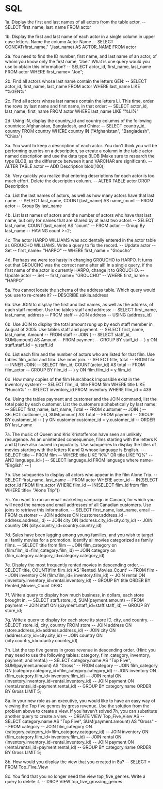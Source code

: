 # SQL

1a. Display the first and last names of all actors from the table actor.
-- SELECT first_name, last_name FROM actor

1b. Display the first and last name of each actor in a single column in upper case letters. Name the column Actor Name
-- SELECT CONCAT(first_name," ",last_name) AS ACTOR_NAME FROM actor

2a. You need to find the ID number, first name, and last name of an actor, of whom you know only the first name, "Joe." What is one query would you use to obtain this information?
-- SELECT actor_id, first_name, last_name FROM actor WHERE first_name= "Joe";
  
2b. Find all actors whose last name contain the letters GEN:
-- SELECT actor_id, first_name, last_name FROM actor WHERE last_name LIKE "%GEN%"

2c. Find all actors whose last names contain the letters LI. This time, order the rows by last name and first name, in that order:
-- SELECT actor_id, last_name, first_name FROM actor WHERE last_name LIKE "%LI%"

2d. Using IN, display the country_id and country columns of the following countries: Afghanistan, Bangladesh, and China:
-- SELECT country_id, country FROM country WHERE country IN ("Afghanistan", "Bangladesh", "China")
    
3a. You want to keep a description of each actor. You don't think you will be performing queries on a description, so create a column in the table actor named description and use the data type BLOB (Make sure to research the type BLOB, as the difference between it and VARCHAR are significant).
-- ALTER TABLE actor 
-- ADD Description blob(100);

3b. Very quickly you realize that entering descriptions for each actor is too much effort. Delete the description column.
 -- ALTER TABLE actor DROP Description
    
4a. List the last names of actors, as well as how many actors have that last name.
-- SELECT last_name, COUNT(last_name) AS name_count
-- FROM actor
-- Group By last_name
    
4b. List last names of actors and the number of actors who have that last name, but only for names that are shared by at least two actors
-- SELECT last_name, COUNT(last_name) AS "count"
-- FROM actor
-- Group By last_name 
-- HAVING count >=2;

4c. The actor HARPO WILLIAMS was accidentally entered in the actor table as GROUCHO WILLIAMS. Write a query to fix the record.
-- Update actor
-- Set
	-- first_name= "HARPO"
-- WHERE first_name = "Groucho"
     
4d. Perhaps we were too hasty in changing GROUCHO to HARPO. It turns out that GROUCHO was the correct name after all! In a single query, if the first name of the actor is currently HARPO, change it to GROUCHO.
-- Update actor
-- Set
	-- first_name= "GROUCHO"
-- WHERE first_name = "HARPO"

5a. You cannot locate the schema of the address table. Which query would you use to re-create it?
-- DESCRIBE sakila.address

6a. Use JOIN to display the first and last names, as well as the address, of each staff member. Use the tables staff and address:
-- SELECT first_name, last_name, address
-- FROM staff
-- JOIN address
-- USING (address_id)
  
6b. Use JOIN to display the total amount rung up by each staff member in August of 2005. Use tables staff and payment.
-- SELECT first_name, last_name, Amount
-- FROM staff
-- JOIN (
	-- SELECT staff_id, SUM(amount) AS Amount
	-- FROM payment
	-- GROUP BY staff_id
-- ) y ON staff.staff_id = y.staff_id

6c. List each film and the number of actors who are listed for that film. Use tables film_actor and film. Use inner join.
-- SELECT title, total
-- FROM film
-- INNER JOIN(
	-- SELECT film_id, COUNT(actor_id) AS total
	-- FROM film_actor
	-- GROUP BY film_id
-- ) y ON film.film_id = y.film_id

6d. How many copies of the film Hunchback Impossible exist in the inventory system?
-- SELECT film_id, title FROM film WHERE title LIKE "Hunch%"
-- SELECT inventory_id FROM inventory WHERE film_id = 439
  
6e. Using the tables payment and customer and the JOIN command, list the total paid by each customer. List the customers alphabetically by last name:
-- SELECT first_name, last_name, Total
-- FROM customer
-- JOIN (
	-- SELECT customer_id, SUM(amount) AS Total
	-- FROM payment
	-- GROUP BY customer_id
-- ) y ON customer.customer_id = y.customer_id
-- ORDER BY last_name 

7a. The music of Queen and Kris Kristofferson have seen an unlikely resurgence. As an unintended consequence, films starting with the letters K and Q have also soared in popularity. Use subqueries to display the titles of movies starting with the letters K and Q whose language is English.
-- SELECT title
-- FROM film 
-- WHERE title LIKE "K%" OR title LIKE "Q%"
-- AND language_id=(
	-- SELECT language_id FROM language where name= "English"
-- ) 

7b. Use subqueries to display all actors who appear in the film Alone Trip.
-- SELECT first_name, last_name
-- FROM actor WHERE actor_id
	-- IN(SELECT actor_id FROM film_actor WHERE film_id
	  -- IN(SELECT film_id from film WHERE title= "Alone Trip"))
  
7c. You want to run an email marketing campaign in Canada, for which you will need the names and email addresses of all Canadian customers. Use joins to retrieve this information.
-- SELECT first_name, last_name, email
-- FROM customer
-- JOIN address  ON (customer.address_id = address.address_id)
-- JOIN city ON (address.city_id=city.city_id)
-- JOIN country ON (city.country_id=country.country_id)

7d. Sales have been lagging among young families, and you wish to target all family movies for a promotion. Identify all movies categorized as family films.
-- SELECT title from film
-- JOIN film_category on (film.film_id=film_category.film_id)
-- JOIN category on (film_category.category_id=category.category_id)

7e. Display the most frequently rented movies in descending order.
-- SELECT title, COUNT(film.film_id) AS 'Rented_Movies_Count'
-- FROM  film 
-- JOIN inventory ON (film.film_id= inventory.film_id)
-- JOIN rental  ON (inventory.inventory_id=rental.inventory_id)
-- GROUP BY title ORDER BY Rented_Movies_Count DESC

7f. Write a query to display how much business, in dollars, each store brought in.
-- SELECT staff.store_id, SUM(payment.amount) 
-- FROM payment
-- JOIN staff  ON (payment.staff_id=staff.staff_id)
-- GROUP BY store_id;

7g. Write a query to display for each store its store ID, city, and country.
-- SELECT store_id, city, country FROM store
-- JOIN address  ON (store.address_id=address.address_id)
-- JOIN city ON (address.city_id=city.city_id)
-- JOIN country ON (city.country_id=country.country_id)

7h. List the top five genres in gross revenue in descending order. (Hint: you may need to use the following tables: category, film_category, inventory, payment, and rental.)
-- SELECT category.name AS "Top Five", SUM(payment.amount) AS "Gross" 
-- FROM category 
-- JOIN film_category ON (category.category_id=film_category.category_id)
-- JOIN inventory ON (film_category.film_id=inventory.film_id)
-- JOIN rental ON (inventory.inventory_id=rental.inventory_id)
-- JOIN payment  ON (rental.rental_id=payment.rental_id)
-- GROUP BY category.name ORDER BY Gross  LIMIT 5;

8a. In your new role as an executive, you would like to have an easy way of viewing the Top five genres by gross revenue. Use the solution from the problem above to create a view. If you haven't solved 7h, you can substitute another query to create a view.
-- CREATE VIEW Top_Five_View AS
-- SELECT category.name AS "Top Five", SUM(payment.amount) AS "Gross" 
-- FROM category 
-- JOIN film_category ON (category.category_id=film_category.category_id)
-- JOIN inventory ON (film_category.film_id=inventory.film_id)
-- JOIN rental ON (inventory.inventory_id=rental.inventory_id)
-- JOIN payment  ON (rental.rental_id=payment.rental_id)
-- GROUP BY category.name ORDER BY Gross  LIMIT 5;

8b. How would you display the view that you created in 8a?
-- SELECT * FROM Top_Five_View

8c. You find that you no longer need the view top_five_genres. Write a query to delete it.
-- DROP VIEW top_five_grossing_genres
